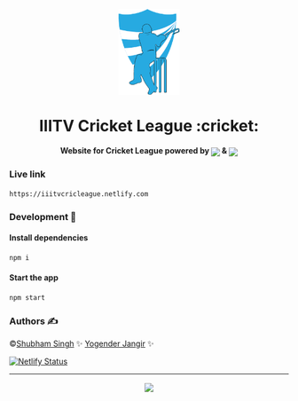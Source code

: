 <p align="center"><img src="public/favicon.ico" align="center" width="110"></p>
<h1 align="center">IIITV Cricket League :cricket:</h1>

<h4 align="center"> Website for Cricket League powered by
<img src="https://cdn2.iconfinder.com/data/icons/designer-skills/128/react-512.png" width="40" align="center"> &
<img src="https://cdn4.iconfinder.com/data/icons/google-i-o-2016/512/google_firebase-512.png" width="40" align="center"></h4>

### Live link

```sh
https://iiitvcricleague.netlify.com
```

### Development 🔧

#### Install dependencies

```sh
npm i
```

#### Start the app

```sh
npm start
```

### Authors ✍️

©️[Shubham Singh](https://github.com/singhshubham98) ✨
[Yogender Jangir](https://github.com/YJangir49) ✨

[![Netlify Status](https://api.netlify.com/api/v1/badges/b50d0e75-874a-4a1f-9453-de06c537b597/deploy-status)](https://app.netlify.com/sites/singhshubham98/deploys)

<hr>
<p align="center">
 <a href="/LICENSE">
    <img src="https://img.shields.io/github/license/singhshubham98/IIITVCricLeague.svg?style=for-the-badge" align="center">
</a>
</p>
